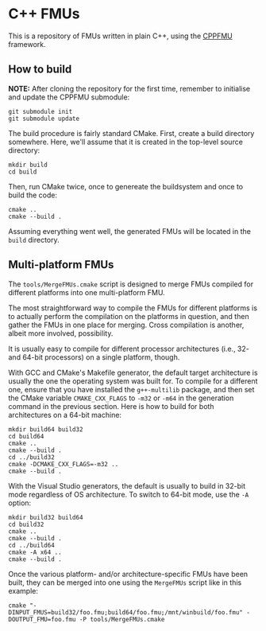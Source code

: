 C++ FMUs
========

This is a repository of FMUs written in plain C++, using the
[CPPFMU](https://github.com/viproma/cppfmu) framework.

How to build
------------
**NOTE:** After cloning the repository for the first time, remember to
initialise and update the CPPFMU submodule:

    git submodule init
    git submodule update

The build procedure is fairly standard CMake.  First, create a build directory
somewhere.  Here, we'll assume that it is created in the top-level source
directory:

    mkdir build
    cd build

Then, run CMake twice, once to genereate the buildsystem and once to build the
code:

    cmake ..
    cmake --build .

Assuming everything went well, the generated FMUs will be located in the `build`
directory.

Multi-platform FMUs
-------------------
The `tools/MergeFMUs.cmake` script is designed to merge FMUs compiled for
different platforms into one multi-platform FMU.

The most straightforward way to compile the FMUs for different platforms is to
actually perform the compilation on the platforms in question, and then gather
the FMUs in one place for merging. Cross compilation is another, albeit more
involved, possibility.

It is usually easy to compile for different processor architectures (i.e., 32-
and 64-bit processors) on a single platform, though.

With GCC and CMake's Makefile generator, the default target architecture is
usually the one the operating system was built for.  To compile for a different
one, ensure that you have installed the `g++-multilib` package, and then set
the CMake variable `CMAKE_CXX_FLAGS` to `-m32` or `-m64` in the generation
command in the previous section.  Here is how to build for both architectures
on a 64-bit machine:

    mkdir build64 build32
    cd build64
    cmake ..
    cmake --build .
    cd ../build32
    cmake -DCMAKE_CXX_FLAGS=-m32 ..
    cmake --build .

With the Visual Studio generators, the default is usually to build in 32-bit
mode regardless of OS architecture.  To switch to 64-bit mode, use the `-A`
option:

    mkdir build32 build64
    cd build32
    cmake ..
    cmake --build .
    cd ../build64
    cmake -A x64 ..
    cmake --build .

Once the various platform- and/or architecture-specific FMUs have been built,
they can be merged into one using the `MergeFMUs` script like in this example:

    cmake "-DINPUT_FMUS=build32/foo.fmu;build64/foo.fmu;/mnt/winbuild/foo.fmu" -DOUTPUT_FMU=foo.fmu -P tools/MergeFMUs.cmake
